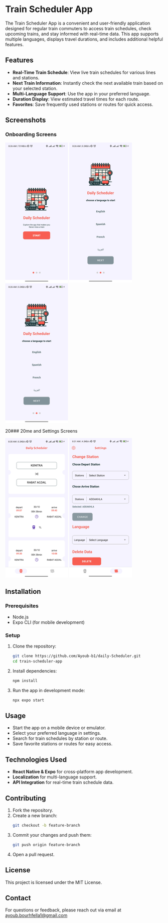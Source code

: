 
# Train Scheduler App

The Train Scheduler App is a convenient and user-friendly application designed for regular train commuters to access train schedules, check upcoming trains, and stay informed with real-time data. This app supports multiple languages, displays travel durations, and includes additional helpful features.

## Features

- **Real-Time Train Schedule**: View live train schedules for various lines and stations.
- **Next Train Information**: Instantly check the next available train based on your selected station.
- **Multi-Language Support**: Use the app in your preferred language.
- **Duration Display**: View estimated travel times for each route.
- **Favorites**: Save frequently used stations or routes for quick access.

## Screenshots

### Onboarding Screens
<p float="left">
  <img src="./AppScreenShots/onBoarding1.jpg" alt="OnBoarding" width="200px">
  <img src="./AppScreenShots/onBoarding2.jpg" alt="OnBoarding2" width="200px">
  <img src="./AppScreenShots/onBoarding2.jpg" alt="OnBoarding3" width="200px">
</p>20### 20me and Settings Screens
<p float="left">
  <img src="./AppScreenShots/main.jpg" alt="Home Screen" width="200px">
  <img src="./AppScreenShots/Settings.jpg" alt="Settings" width="200px">
</p>

## Installation

### Prerequisites

- Node.js
- Expo CLI (for mobile development)

### Setup

1. Clone the repository:
    ```bash
    git clone https://github.com/Ayoub-b1/daily-Scheduler.git
    cd train-scheduler-app
    ```

2. Install dependencies:
    ```bash
    npm install
    ```

3. Run the app in development mode:
    ```bash
    npx expo start
    ```

## Usage

- Start the app on a mobile device or emulator.
- Select your preferred language in settings.
- Search for train schedules by station or route.
- Save favorite stations or routes for easy access.

## Technologies Used

- **React Native & Expo** for cross-platform app development.
- **Localization** for multi-language support.
- **API Integration** for real-time train schedule data.

## Contributing

1. Fork the repository.
2. Create a new branch:
    ```bash
    git checkout -b feature-branch
    ```
3. Commit your changes and push them:
    ```bash
    git push origin feature-branch
    ```
4. Open a pull request.

## License

This project is licensed under the MIT License.

## Contact

For questions or feedback, please reach out via email at ayoub.bourhfella1@gmail.com


